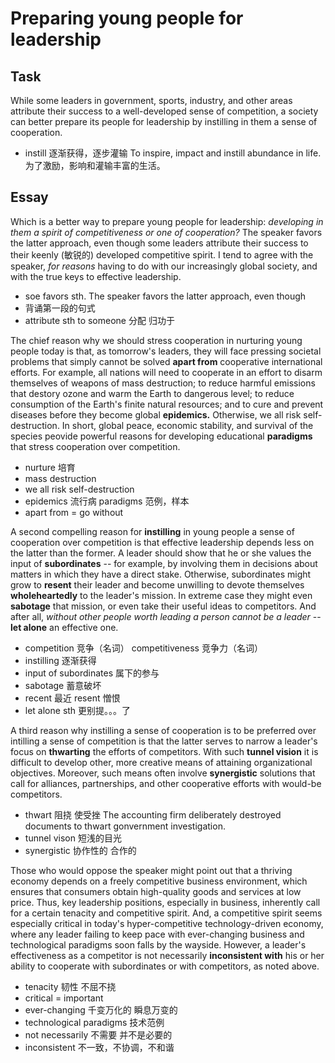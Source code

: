 # Preparing young people for leadership

## Task

While some leaders in government, sports, industry, and other areas attribute their success to a well-developed sense of competition, a society can better prepare its people for leadership by instilling in them a sense of cooperation.

- instill 逐渐获得，逐步灌输 To inspire, impact and instill abundance in life. 为了激励，影响和灌输丰富的生活。

## Essay

Which is a better way to prepare young people for leadership: *developing in them a spirit of competitiveness or one of cooperation?* The speaker favors the latter approach, even though some leaders attribute their success to their keenly (敏锐的) developed competitive spirit. I tend to agree with the speaker, *for reasons* having to do with our increasingly global society, and with the true keys to effective leadership.

- soe favors sth. The speaker favors the latter approach, even though
- 背诵第一段的句式
- attribute sth to someone 分配 归功于

The chief reason why we should stress cooperation in nurturing young people today is that, as tomorrow's leaders, they will face pressing societal problems that simply cannot be solved **apart from** cooperative international efforts. For example, all nations will need to cooperate in an effort to disarm themselves of weapons of mass destruction; to reduce harmful emissions that destory ozone and warm the Earth to dangerous level; to reduce consumption of the Earth's finite natural resources; and to cure and prevent diseases before they become global **epidemics.** Otherwise, we all risk self-destruction. In short, global peace, economic stability, and survival of the species peovide powerful reasons for developing educational **paradigms** that stress cooperation over competition.

- nurture 培育
- mass destruction
- we all risk self-destruction
- epidemics 流行病 paradigms 范例，样本
- apart from = go without

A second compelling reason for **instilling** in young people a sense of cooperation over competition is that effective leadership depends less on the latter than the former. A leader should show that he or she values the input of **subordinates** -- for example, by involving them in decisions about matters in which they have a direct stake. Otherwise, subordinates might grow to **resent** their leader and become unwilling to devote themselves **wholeheartedly** to the leader's mission. In extreme case they might even **sabotage** that mission, or even take their useful ideas to competitors. And after all, *without other people worth leading a person cannot be a leader* -- **let alone** an effective one.

- competition 竞争（名词） competitiveness 竞争力（名词）
- instilling 逐渐获得
- input of subordinates 属下的参与
- sabotage 蓄意破坏
- recent 最近 resent 憎恨
- let alone sth 更别提。。。了

A third reason why instilling a sense of cooperation is to be preferred over intilling a sense of competition is that the latter serves to narrow a leader's focus on **thwarting** the efforts of competitors. With such **tunnel vision** it is difficult to develop other, more creative means of attaining organizational objectives. Moreover, such means often involve **synergistic** solutions that call for alliances, partnerships, and other cooperative efforts with would-be competitors.

- thwart 阻挠 使受挫 The accounting firm deliberately destroyed documents to thwart gonvernment investigation.
- tunnel vison 短浅的目光
- synergistic 协作性的 合作的

Those who would oppose the speaker might point out that a thriving economy depends on a freely competitive business environment, which ensures that consumers obtain high-quality goods and services at low price. Thus, key leadership positions, especially in business, inherently call for a certain tenacity and competitive spirit. And, a competitive spirit seems especially critical in today's hyper-competitive technology-driven economy, where any leader failing to keep pace with ever-changing business and technological paradigms soon falls by the wayside. However, a leader's effectiveness as a competitor is not necessarily **inconsistent with** his or her ability to cooperate with subordinates or with competitors, as noted above.

- tenacity 韧性 不屈不挠
- critical = important
- ever-changing 千变万化的 瞬息万变的
- technological paradigms 技术范例
- not necessarily 不需要 并不是必要的
- inconsistent 不一致，不协调，不和谐
